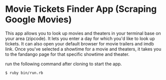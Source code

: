 # Movie Tickets Finder App (Scraping Google Movies)

This app allows you to look up movies and theaters in your terminal base on your area (zipcode). It lets you enter a day for which you'd like to look up tickets. It can also open your default browser for movie trailers and imdb link. Once you've selected a showtime for a movie and theaters, it takes you to the fandango page for that specific showtime and theater.

run the following command after cloning to start the app. 
```
$ ruby bin/run.rb
```

